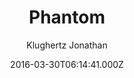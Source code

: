 ---
title: Phantom
github: https://github.com/klugjo/hexo-theme-phantom
demo: https://www.codeblocq.com/assets/projects/hexo-theme-phantom/
author: Klughertz Jonathan
ssg:
  - Hexo
cms:
  - Markdown
date: 2016-03-30T06:14:41.000Z
description: Hexo implementation of Phantom (https://html5up.net/phantom)
draft: true
publish_date: '2016-03-30T06:14:41Z'
update_date: '2018-11-27T10:26:19Z'
github_star: 238
github_fork: 59
---